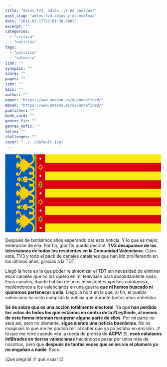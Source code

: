 ```yaml
---
title: "Adiós TV3, adiós. ¡Y no vuelvas!"
post_slug: "adios-tv3-adios-y-no-vuelvas"
date: "2011-02-17T22:01:36.000Z"
excerpt: ""
categories: 
  - "critica"
  - "noticias"
tags: 
  - "politica"
  - "valencia"
i18n: ""
synopsis: ""
score: ""
pages: ""
isbn: ""
asin: ""
author: ""
paper: "https://www.amazon.es/dp/undefined/"
ebook: "https://www.amazon.es/dp/undefined/"
publisher: ""
book_card: ""
genres_fic: ""
genres_nofic: ""
serie: ""
challenges: ""
cover: "../../default.jpg"
---
```


![](images/senyera.jpg "senyera")

Después de tantísimos años esperando dar esta noticia. Y lo que es mejor, enterarme de ella. Por fin, ¡por fin puedo decirlo!: **TV3 desaparece de las televisiones de todos los residentes en la Comunidad Valenciana**. Claro está, TV3 y todo el pack de canales catalanes que han ido proliferando en los últimos años, gracias a la TDT.

Llegó la hora en la que poder re sintonizar el TDT sin necesidad de eliminar esos canales que no los quiero en mi televisión para absolutamente nada. Esos canales, donde hablan de unos inexistentes «_países catalanes_», metiéndonos a los valencianos en una guerra **que ni hemos buscado ni queremos pertenecer a ella**. Llegó la hora en la que, al fin, el pueblo valenciano ha visto cumplida la noticia que durante tantos años anhelaba.

**Sé de sobra que es una acción totalmente electoral**. Ya que **han perdido los votos de todos los que estamos en contra de la #LeySinde, al menos de esta forma intentan recuperar alguna parte de ellos**. Por mi parte no será así, pero no obstante, **sigue siendo una noticia buenísima**. No os imagináis lo que me he podido reír al saber que ya no estaba en emisión. ¡Y lo que me reiré cuando vea la rueda de prensa de **ACPV**! Sí, **esos catalanes infiltrados en tierras valencianas** haciéndose pasar por unos más de nosotros, pero que **después de tantas veces que se les vio el plumero ya no engañan a nadie**. Esos.

¡Qué alegría! ¡Y qué risas! :D
